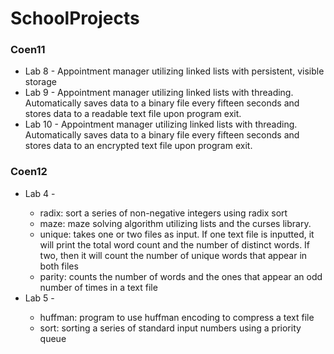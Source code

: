 # SchoolProjects
<h3><b>Coen11</b></h3>
<ul>
  <li>Lab 8 - Appointment manager utilizing linked lists with persistent, visible storage</li>

   <li>Lab 9 - Appointment manager utilizing linked lists with threading.  Automatically saves data to a binary file every fifteen seconds        and stores data to a readable text file upon program exit.</li>

   <li>Lab 10 - Appointment manager utilizing linked lists with threading.  Automatically saves data to a binary file every fifteen                 seconds and stores data to an encrypted text file upon program exit.</li>
</ul>

<h3><b>Coen12</b></h3>
<ul><li>Lab 4 -</li> 

  <ul>
    <li>radix: sort a series of non-negative integers using radix sort</li>
    <li>maze: maze solving algorithm utilizing lists and the curses library.</li>
    <li>unique: takes one or two files as input.  If one text file is inputted, it will print the total word count and the number of             distinct words.  If two, then it will count the number of unique words that appear in both files</li>
    <li>parity: counts the number of words and the ones that appear an odd number of times in a text file</li>
  </ul>

<li>Lab 5 -</li>

<ul><li>huffman: program to use huffman encoding to compress a text file</li>
<li>sort: sorting a series of standard input numbers using a priority queue</li></ul>
</ul>


